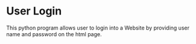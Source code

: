 # User Login

This python program allows user to login into a Website by providing user name and password on the html page.
